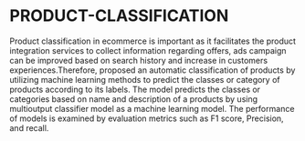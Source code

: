 # PRODUCT-CLASSIFICATION
Product classification in ecommerce is important as it facilitates the product integration services to collect information regarding offers, ads campaign can be improved based on search history and increase in customers experiences.Therefore, proposed an automatic classification of products by utilizing machine learning methods to predict the classes or category of products according to its labels. The model predicts the classes or categories based on name and description of a products by using multioutput classifier model as a machine learning model. The performance of models is examined by evaluation metrics such as F1 score, Precision, and recall.
